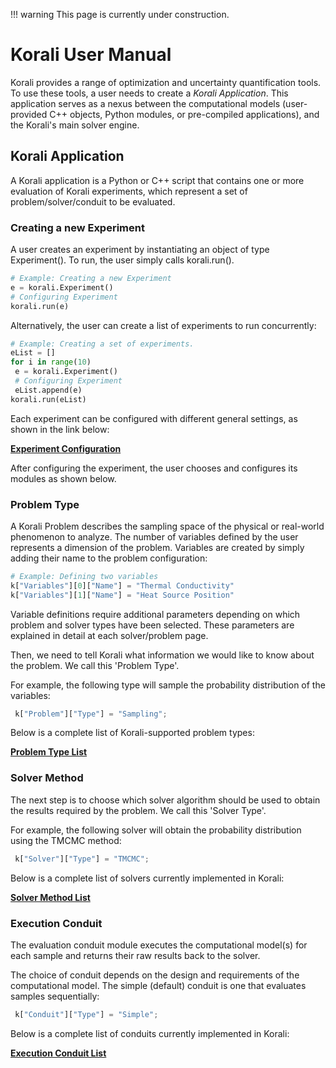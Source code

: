 !!! warning
    This page is currently under construction.

# Korali User Manual

Korali provides a range of optimization and uncertainty quantification tools. To use these tools, a user needs to create a *Korali Application*. This application serves as a nexus between the computational models (user-provided C++ objects, Python modules, or pre-compiled applications), and the Korali's main solver engine.

## Korali Application

A Korali application is a Python or C++ script that contains one or more evaluation of Korali experiments, which represent a set of problem/solver/conduit to be evaluated. 


### Creating a new Experiment

A user creates an experiment by instantiating an object of type Experiment(). To run, the user simply calls korali.run().

```python
# Example: Creating a new Experiment
e = korali.Experiment()
# Configuring Experiment
korali.run(e)
```

Alternatively, the user can create a list of experiments to run concurrently:

```python
# Example: Creating a set of experiments.
eList = []
for i in range(10)
 e = korali.Experiment()
 # Configuring Experiment
 eList.append(e)
korali.run(eList) 
```

Each experiment can be configured with different general settings, as shown in the link below:

[**Experiment Configuration**](manual/experiment) 

After configuring the experiment, the user chooses and configures its modules as shown below.

### Problem Type

A Korali Problem describes the sampling space of the physical or real-world phenomenon to analyze. The number of variables defined by the user represents a dimension of the problem. Variables are created by simply adding their name to the problem configuration:

```python
# Example: Defining two variables
k["Variables"][0]["Name"] = "Thermal Conductivity"
k["Variables"][1]["Name"] = "Heat Source Position"
```

Variable definitions require additional parameters depending on which problem and solver types have been selected. These parameters are explained in detail at each solver/problem page.

Then, we need to tell Korali what information we would like to know about the problem. We call this 'Problem Type'. 

For example, the following type will sample the probability distribution of the variables: 

  ```python
   k["Problem"]["Type"] = "Sampling";
  ```

Below is a complete list of Korali-supported problem types:

[**Problem Type List**](manual/problem)

### Solver Method

The next step is to choose which solver algorithm should be used to obtain the results required by the problem. We call this 'Solver Type'. 

For example, the following solver will obtain the probability distribution using the TMCMC method: 

  ```python
   k["Solver"]["Type"] = "TMCMC";
  ```

Below is a complete list of solvers currently implemented in Korali:

[**Solver Method List**](manual/solver)

### Execution Conduit

The evaluation conduit module executes the computational model(s) for each sample and returns their raw results back to the solver. 

The choice of conduit depends on the design and requirements of the computational model. The simple (default) conduit is one that evaluates samples sequentially:

 ```python
  k["Conduit"]["Type"] = "Simple";
 ```
Below is a complete list of conduits currently implemented in Korali:

[**Execution Conduit List**](manual/conduit)

